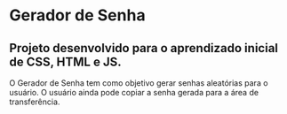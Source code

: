 # Gerador de Senha
## Projeto desenvolvido para o aprendizado inicial de CSS, HTML e JS. 
O Gerador de Senha tem como objetivo gerar senhas aleatórias para o usuário. O usuário ainda pode copiar a senha gerada para a área de transferência. 
